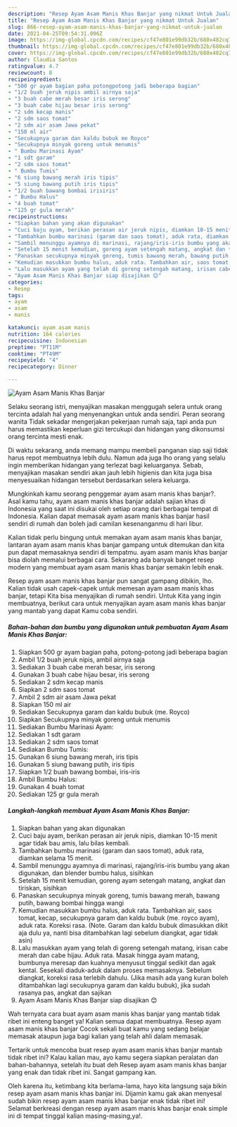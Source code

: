 ```yaml
---
description: "Resep Ayam Asam Manis Khas Banjar yang nikmat Untuk Jualan"
title: "Resep Ayam Asam Manis Khas Banjar yang nikmat Untuk Jualan"
slug: 866-resep-ayam-asam-manis-khas-banjar-yang-nikmat-untuk-jualan
date: 2021-04-25T09:54:31.096Z
image: https://img-global.cpcdn.com/recipes/cf47e801e99db32b/680x482cq70/ayam-asam-manis-khas-banjar-foto-resep-utama.jpg
thumbnail: https://img-global.cpcdn.com/recipes/cf47e801e99db32b/680x482cq70/ayam-asam-manis-khas-banjar-foto-resep-utama.jpg
cover: https://img-global.cpcdn.com/recipes/cf47e801e99db32b/680x482cq70/ayam-asam-manis-khas-banjar-foto-resep-utama.jpg
author: Claudia Santos
ratingvalue: 4.7
reviewcount: 8
recipeingredient:
- "500 gr ayam bagian paha potongpotong jadi beberapa bagian"
- "1/2 buah jeruk nipis ambil airnya saja"
- "3 buah cabe merah besar iris serong"
- "3 buah cabe hijau besar iris serong"
- "2 sdm kecap manis"
- "2 sdm saos tomat"
- "2 sdm air asam Jawa pekat"
- "150 ml air"
- "Secukupnya garam dan kaldu bubuk me Royco"
- "Secukupnya minyak goreng untuk menumis"
- " Bumbu Marinasi Ayam"
- "1 sdt garam"
- "2 sdm saos tomat"
- " Bumbu Tumis"
- "6 siung bawang merah iris tipis"
- "5 siung bawang putih iris tipis"
- "1/2 buah bawang bombai irisiris"
- " Bumbu Halus"
- "4 buah tomat"
- "125 gr gula merah"
recipeinstructions:
- "Siapkan bahan yang akan digunakan"
- "Cuci baju ayam, berikan perasan air jeruk nipis, diamkan 10-15 menit agar tidak bau amis, lalu bilas kembali."
- "Tambahkan bumbu marinasi (garam dan saos tomat), aduk rata, diamkan selama 15 menit."
- "Sambil menunggu ayamnya di marinasi, rajang/iris-iris bumbu yang akan digunakan, dan blender bumbu halus, sisihkan"
- "Setelah 15 menit kemudian, goreng ayam setengah matang, angkat dan tiriskan, sisihkan"
- "Panaskan secukupnya minyak goreng, tumis bawang merah, bawang putih, bawang bombai hingga wangi"
- "Kemudian masukkan bumbu halus, aduk rata. Tambahkan air, saos tomat, kecap, secukupnya garam dan kaldu bubuk (me. royco ayam), aduk rata. Koreksi rasa. (Note. Garam dan kaldu bubuk dimasukkan dikit aja dulu ya, nanti bisa ditambahkan lagi sebelum diangkat, agar tidak asin)"
- "Lalu masukkan ayam yang telah di goreng setengah matang, irisan cabe merah dan cabe hijau. Aduk rata. Masak hingga ayam matang, bumbunya meresap dan kuahnya menyusut tinggal sedikit dan agak kental. Sesekali diaduk-aduk dalam proses memasaknya. Sebelum diangkat, koreksi rasa terlebih dahulu. (Jika masih ada yang kuran boleh ditambahkan lagi secukupnya garam dan kaldu bubuk), jika sudah rasanya pas, angkat dan sajikan"
- "Ayam Asam Manis Khas Banjar siap disajikan 😊"
categories:
- Resep
tags:
- ayam
- asam
- manis

katakunci: ayam asam manis 
nutrition: 164 calories
recipecuisine: Indonesian
preptime: "PT11M"
cooktime: "PT49M"
recipeyield: "4"
recipecategory: Dinner

---
```



![Ayam Asam Manis Khas Banjar](https://img-global.cpcdn.com/recipes/cf47e801e99db32b/680x482cq70/ayam-asam-manis-khas-banjar-foto-resep-utama.jpg)

Selaku seorang istri, menyajikan masakan menggugah selera untuk orang tercinta adalah hal yang menyenangkan untuk anda sendiri. Peran seorang  wanita Tidak sekadar mengerjakan pekerjaan rumah saja, tapi anda pun harus memastikan keperluan gizi tercukupi dan hidangan yang dikonsumsi orang tercinta mesti enak.

Di waktu  sekarang, anda memang mampu membeli panganan siap saji tidak harus repot membuatnya lebih dulu. Namun ada juga lho orang yang selalu ingin memberikan hidangan yang terlezat bagi keluarganya. Sebab, menyajikan masakan sendiri akan jauh lebih higienis dan kita juga bisa menyesuaikan hidangan tersebut berdasarkan selera keluarga. 



Mungkinkah kamu seorang penggemar ayam asam manis khas banjar?. Asal kamu tahu, ayam asam manis khas banjar adalah sajian khas di Indonesia yang saat ini disukai oleh setiap orang dari berbagai tempat di Indonesia. Kalian dapat memasak ayam asam manis khas banjar hasil sendiri di rumah dan boleh jadi camilan kesenanganmu di hari libur.

Kalian tidak perlu bingung untuk memakan ayam asam manis khas banjar, lantaran ayam asam manis khas banjar gampang untuk ditemukan dan kita pun dapat memasaknya sendiri di tempatmu. ayam asam manis khas banjar bisa diolah memalui berbagai cara. Sekarang ada banyak banget resep modern yang membuat ayam asam manis khas banjar semakin lebih enak.

Resep ayam asam manis khas banjar pun sangat gampang dibikin, lho. Kalian tidak usah capek-capek untuk memesan ayam asam manis khas banjar, tetapi Kita bisa menyajikan di rumah sendiri. Untuk Kita yang ingin membuatnya, berikut cara untuk menyajikan ayam asam manis khas banjar yang mantab yang dapat Kamu coba sendiri.

<!--inarticleads1-->

##### Bahan-bahan dan bumbu yang digunakan untuk pembuatan Ayam Asam Manis Khas Banjar:

1. Siapkan 500 gr ayam bagian paha, potong-potong jadi beberapa bagian
1. Ambil 1/2 buah jeruk nipis, ambil airnya saja
1. Sediakan 3 buah cabe merah besar, iris serong
1. Gunakan 3 buah cabe hijau besar, iris serong
1. Sediakan 2 sdm kecap manis
1. Siapkan 2 sdm saos tomat
1. Ambil 2 sdm air asam Jawa pekat
1. Siapkan 150 ml air
1. Sediakan Secukupnya garam dan kaldu bubuk (me. Royco)
1. Siapkan Secukupnya minyak goreng untuk menumis
1. Sediakan  Bumbu Marinasi Ayam:
1. Sediakan 1 sdt garam
1. Sediakan 2 sdm saos tomat
1. Sediakan  Bumbu Tumis:
1. Gunakan 6 siung bawang merah, iris tipis
1. Gunakan 5 siung bawang putih, iris tipis
1. Siapkan 1/2 buah bawang bombai, iris-iris
1. Ambil  Bumbu Halus:
1. Gunakan 4 buah tomat
1. Sediakan 125 gr gula merah




<!--inarticleads2-->

##### Langkah-langkah membuat Ayam Asam Manis Khas Banjar:

1. Siapkan bahan yang akan digunakan
1. Cuci baju ayam, berikan perasan air jeruk nipis, diamkan 10-15 menit agar tidak bau amis, lalu bilas kembali.
1. Tambahkan bumbu marinasi (garam dan saos tomat), aduk rata, diamkan selama 15 menit.
1. Sambil menunggu ayamnya di marinasi, rajang/iris-iris bumbu yang akan digunakan, dan blender bumbu halus, sisihkan
1. Setelah 15 menit kemudian, goreng ayam setengah matang, angkat dan tiriskan, sisihkan
1. Panaskan secukupnya minyak goreng, tumis bawang merah, bawang putih, bawang bombai hingga wangi
1. Kemudian masukkan bumbu halus, aduk rata. Tambahkan air, saos tomat, kecap, secukupnya garam dan kaldu bubuk (me. royco ayam), aduk rata. Koreksi rasa. (Note. Garam dan kaldu bubuk dimasukkan dikit aja dulu ya, nanti bisa ditambahkan lagi sebelum diangkat, agar tidak asin)
1. Lalu masukkan ayam yang telah di goreng setengah matang, irisan cabe merah dan cabe hijau. Aduk rata. Masak hingga ayam matang, bumbunya meresap dan kuahnya menyusut tinggal sedikit dan agak kental. Sesekali diaduk-aduk dalam proses memasaknya. Sebelum diangkat, koreksi rasa terlebih dahulu. (Jika masih ada yang kuran boleh ditambahkan lagi secukupnya garam dan kaldu bubuk), jika sudah rasanya pas, angkat dan sajikan
1. Ayam Asam Manis Khas Banjar siap disajikan 😊




Wah ternyata cara buat ayam asam manis khas banjar yang mantab tidak ribet ini enteng banget ya! Kalian semua dapat membuatnya. Resep ayam asam manis khas banjar Cocok sekali buat kamu yang sedang belajar memasak ataupun juga bagi kalian yang telah ahli dalam memasak.

Tertarik untuk mencoba buat resep ayam asam manis khas banjar mantab tidak ribet ini? Kalau kalian mau, ayo kamu segera siapkan peralatan dan bahan-bahannya, setelah itu buat deh Resep ayam asam manis khas banjar yang enak dan tidak ribet ini. Sangat gampang kan. 

Oleh karena itu, ketimbang kita berlama-lama, hayo kita langsung saja bikin resep ayam asam manis khas banjar ini. Dijamin kamu gak akan menyesal sudah bikin resep ayam asam manis khas banjar enak tidak ribet ini! Selamat berkreasi dengan resep ayam asam manis khas banjar enak simple ini di tempat tinggal kalian masing-masing,ya!.

